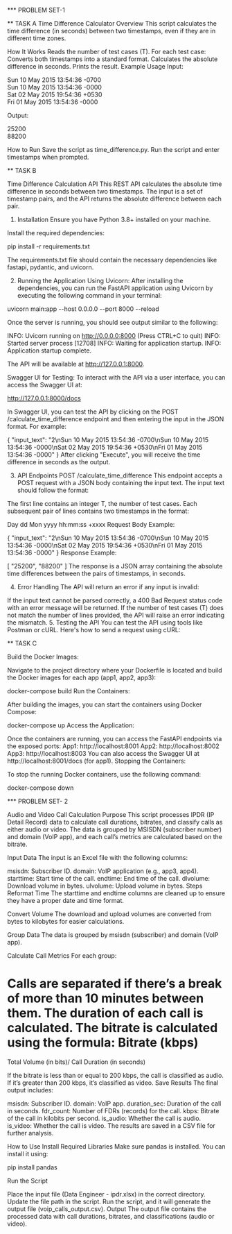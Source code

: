 *** PROBLEM SET-1


** TASK A
Time Difference Calculator
Overview
This script calculates the time difference (in seconds) between two timestamps, even if they are in different time zones.

How It Works
Reads the number of test cases (T).
For each test case:
Converts both timestamps into a standard format.
Calculates the absolute difference in seconds.
Prints the result.
Example Usage
Input:
 
Sun 10 May 2015 13:54:36 -0700  
Sun 10 May 2015 13:54:36 -0000  
Sat 02 May 2015 19:54:36 +0530  
Fri 01 May 2015 13:54:36 -0000  

Output:

25200  
88200 
 
How to Run
Save the script as time_difference.py.
Run the script and enter timestamps when prompted.

** TASK B

Time Difference Calculation API
This REST API calculates the absolute time difference in seconds between two timestamps. The input is a set of timestamp pairs, and the API returns the absolute difference between each pair.

1. Installation
Ensure you have Python 3.8+ installed on your machine.



Install the required dependencies:


pip install -r requirements.txt

The requirements.txt file should contain the necessary dependencies like fastapi, pydantic, and uvicorn.

2. Running the Application
Using Uvicorn:
After installing the dependencies, you can run the FastAPI application using Uvicorn by executing the following command in your terminal:

uvicorn main:app --host 0.0.0.0 --port 8000 --reload

Once the server is running, you should see output similar to the following:


INFO:     Uvicorn running on http://0.0.0.0:8000 (Press CTRL+C to quit)
INFO:     Started server process [12708]
INFO:     Waiting for application startup.
INFO:     Application startup complete.

The API will be available at http://127.0.0.1:8000.

Swagger UI for Testing:
To interact with the API via a user interface, you can access the Swagger UI at:


http://127.0.0.1:8000/docs

In Swagger UI, you can test the API by clicking on the POST /calculate_time_difference endpoint and then entering the input in the JSON format. For example:


{
  "input_text": "2\nSun 10 May 2015 13:54:36 -0700\nSun 10 May 2015 13:54:36 -0000\nSat 02 May 2015 19:54:36 +0530\nFri 01 May 2015 13:54:36 -0000"
}
After clicking "Execute", you will receive the time difference in seconds as the output.

3. API Endpoints
POST /calculate_time_difference
This endpoint accepts a POST request with a JSON body containing the input text. The input text should follow the format:

The first line contains an integer T, the number of test cases.
Each subsequent pair of lines contains two timestamps in the format:

Day dd Mon yyyy hh:mm:ss +xxxx
Request Body Example:

{
  "input_text": "2\nSun 10 May 2015 13:54:36 -0700\nSun 10 May 2015 13:54:36 -0000\nSat 02 May 2015 19:54:36 +0530\nFri 01 May 2015 13:54:36 -0000"
}
Response Example:

[
  "25200",
  "88200"
]
The response is a JSON array containing the absolute time differences between the pairs of timestamps, in seconds.

4. Error Handling
The API will return an error if any input is invalid:

If the input text cannot be parsed correctly, a 400 Bad Request status code with an error message will be returned.
If the number of test cases (T) does not match the number of lines provided, the API will raise an error indicating the mismatch.
5. Testing the API
You can test the API using tools like Postman or cURL. Here's how to send a request using cURL:

** TASK C

Build the Docker Images:

Navigate to the project directory where your Dockerfile is located and build the Docker images for each app (app1, app2, app3):

docker-compose build
Run the Containers:

After building the images, you can start the containers using Docker Compose:

docker-compose up
Access the Application:

Once the containers are running, you can access the FastAPI endpoints via the exposed ports:
App1: http://localhost:8001
App2: http://localhost:8002
App3: http://localhost:8003
You can also access the Swagger UI at http://localhost:8001/docs (for app1).
Stopping the Containers:

To stop the running Docker containers, use the following command:

docker-compose down

*** PROBLEM SET- 2

Audio and Video Call Calculation
Purpose
This script processes IPDR (IP Detail Record) data to calculate call durations, bitrates, and classify calls as either audio or video. The data is grouped by MSISDN (subscriber number) and domain (VoIP app), and each call’s metrics are calculated based on the bitrate.

Input Data
The input is an Excel file with the following columns:

msisdn: Subscriber ID.
domain: VoIP application (e.g., app3, app4).
starttime: Start time of the call.
endtime: End time of the call.
dlvolume: Download volume in bytes.
ulvolume: Upload volume in bytes.
Steps
Reformat Time The starttime and endtime columns are cleaned up to ensure they have a proper date and time format.

Convert Volume The download and upload volumes are converted from bytes to kilobytes for easier calculations.

Group Data The data is grouped by msisdn (subscriber) and domain (VoIP app).

Calculate Call Metrics For each group:

Calls are separated if there’s a break of more than 10 minutes between them.
The duration of each call is calculated.
The bitrate is calculated using the formula:
Bitrate (kbps)
=
Total Volume (in bits)/
Call Duration (in seconds)

 
If the bitrate is less than or equal to 200 kbps, the call is classified as audio. If it’s greater than 200 kbps, it’s classified as video.
Save Results The final output includes:

msisdn: Subscriber ID.
domain: VoIP app.
duration_sec: Duration of the call in seconds.
fdr_count: Number of FDRs (records) for the call.
kbps: Bitrate of the call in kilobits per second.
is_audio: Whether the call is audio.
is_video: Whether the call is video.
The results are saved in a CSV file for further analysis.

How to Use
Install Required Libraries
Make sure pandas is installed. You can install it using:


pip install pandas


Run the Script

Place the input file (Data Engineer - ipdr.xlsx) in the correct directory.
Update the file path in the script.
Run the script, and it will generate the output file (voip_calls_output.csv).
Output The output file contains the processed data with call durations, bitrates, and classifications (audio or video).